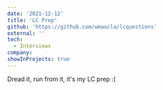 ```yaml
---
date: '2021-12-12'
title: 'LC Prep'
github: 'https://github.com/wmaucla/lcquestions'
external: ''
tech:
  - Interviews
company:
showInProjects: true
---
```


Dread it, run from it, it's my LC prep :(
